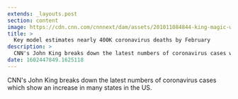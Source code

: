 ```yaml
--- 
extends: _layouts.post 
section: content 
image: https://cdn.cnn.com/cnnnext/dam/assets/201011084844-king-magic-wall-10112020-super-tease.jpg 
title: > 
  Key model estimates nearly 400K coronavirus deaths by February 
description: > 
  CNN's John King breaks down the latest numbers of coronavirus cases which show an increase in many states in the US. 
date: 1602447849.1625118 
--- 
```

CNN's John King breaks down the latest numbers of coronavirus cases which show an increase in many states in the US.